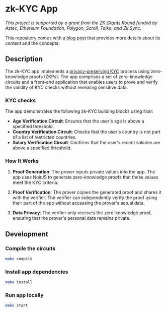 # zk-KYC App

*This project is supported by a grant from the [ZK Grants Round](https://blog.ethereum.org/2024/06/25/zk-grants-round-announce) funded by Aztec, Ethereum Foundation, Polygon, Scroll, Taiko, and Zk Sync.*


This repository comes with [a blog post](https://medium.com/@tisura/an-incomplete-guide-to-building-zk-kyc-apps-d7b4c684795c) that provides more details about its content and the concepts.

## Description

The zk-KYC app implements a [privacy-preserving KYC](https://medium.com/@tisura/privacy-preserving-kyc-57002ab8d3f2) process using zero-knowledge proofs (ZKPs). The app comprises a set of zero-knowledge circuits and a front-end application that enables users to prove and verify the validity of KYC checks without revealing sensitive data.

### KYC checks

The app demonstrates the following zk-KYC building blocks using Noir:

- **Age Verification Circuit**: Ensures that the user's age is above a specified threshold.
- **Country Verification Circuit**: Checks that the user's country is not part of a list of restricted countries.
- **Salary Verification Circuit**: Confirms that the user's recent salaries are above a specified threshold.

### How It Works

1. **Proof Generation**: The prover inputs private values into the app. The app uses NoirJS to generate zero-knowledge proofs that these values meet the KYC criteria.

2. **Proof Verification**: The prover copies the generated proof and shares it with the verifier. The verifier can independently verify the proof using their part of the app without accessing the prover's actual data.

3. **Data Privacy**: The verifier only receives the zero-knowledge proof, ensuring that the prover's personal data remains private.


## Development

### Compile the circuits

```bash
make compile
```

### Install app dependencies

```bash
make install
```

### Run app locally

```bash
make start
```
